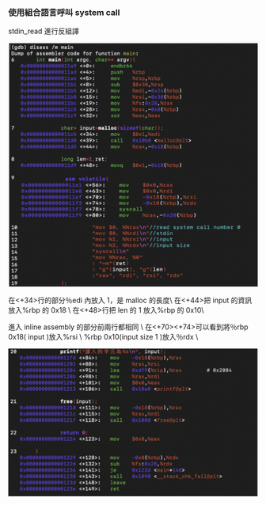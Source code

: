 ### 使用組合語言呼叫 system call

stdin\_read  進行反組譯 

![](Pic/001.png)

在<+34>行的部分％edi 內放入 1，是 malloc 的長度\\
在<+44>把 input 的資訊放入%rbp  的  0x18 \\
在<+48>行把 len 的 1 放入%rbp  的 0x10\\

進入  inline assembly 的部分前兩行都相同 \\
在<+70><+74>可以看到將％rbp 0x18( input )放入%rsi  \\
%rbp 0x10(input size 1 )放入％rdx \\


![](Pic/002.png)
